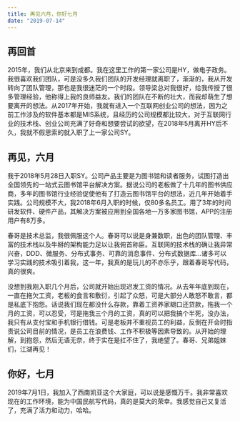 ```yaml
---
title: 再见六月，你好七月
date: "2019-07-14"
---
```


## 再回首

2015年，我们从北京来到成都。我在这里工作的第一家公司是HY，做电子政务。我很喜欢我们团队，可是没多久我们团队的开发经理就离职了，渐渐的，我从开发转向了团队管理，那也是我很迷茫的一个时段。领导梁总对我很好，给我传授了很多管理经验，他称得上我的良师益友。我们的团队在不断的壮大，而我却萌生了想要离开的想法。从2017年开始，我就有进入一个互联网创业公司的想法，因为之前工作涉及的软件基本都是MIS系统，且经历的公司规模都比较大，对于互联网行业的技术栈、创业公司充满了好奇和想要尝试的欲望，在2018年5月离开HY后不久，我就不假思索的就入职了上一家公司SY。

## 再见，六月

我于2018年5月28日入职SY。公司产品主要是为图书馆和读者服务，试图打造出全国领先的一站式云图书馆平台解决方案。据说公司的老板做了十几年的图书供应商，多年的图书馆行业经验促使他有了打造云图书馆平台的想法，近几年开始着手实践。公司规模不大，我2018年6月入职的时候，仅80多名员工。用了3年的时间研发软件、硬件产品，其解决方案被应用到全国各地一万多家图书馆，APP的注册用户有8万多。

春哥是技术总监，我很佩服这个人。春哥可以说是身兼数职，出色的团队管理、丰富的技术栈以及牛掰的架构能力足以让我俯首称臣。互联网的技术栈的确让我异常兴奋，DDD、微服务、分布式事务、可靠的消息事件、分布式数据库…诸多可以学习实践的技术吸引着我，这一年，我真的是玩儿的不亦乐乎，跟着春哥写代码，真的很爽。

没想到我刚入职几个月后，公司就开始出现迟发工资的情况。从去年年底到现在，一直在拖欠工资，老板的食言和敷衍，引起了众怒，可是大部分人敢怒不敢言，都是私底下抱怨。话说我们现在都没什么存款，靠着工资养家糊口还贷款，拖我一个月的工资，可以忍受，可是拖我三个月的工资，真的可以把我搞个半死，没办法，我只有从支付宝和手机银行借钱。可是老板并不重视员工的利益，反倒在开会时指责说公司目前的情况，是员工在浪费钱、工作不积极等因素导致的。从开始的理解，到抱怨，然后无语无奈，终于实在是扛不住了，我绝望了。春哥、兄弟姐妹们，江湖再见！

## 你好，七月

2019年7月1日，我加入了西南凯亚这个大家庭，可以说是感慨万千。我非常喜欢现在的工作环境，能为中国民航写代码，真的是莫大的荣幸。我感觉自己又复活了，充满了活力和动力，哈哈。






